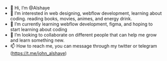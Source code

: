 - 👋 Hi, I’m @Alshaye
- 👀 I’m interested in web designing, webflow development, learning about coding. reading books, movies, animes, and energy drink.
- 🌱 I’m currently learning webflow development, figma, and hoping to start learning about coding
- 💞️ I’m looking to collaborate on different people that can help me grow and learn something new.
- 📫 How to reach me, you can message through my twitter or telegram (https://t.me/john_alshaye)

<!---
Alshaye/Alshaye is a ✨ special ✨ repository because its `README.md` (this file) appears on your GitHub profile.
You can click the Preview link to take a look at your changes.
--->
